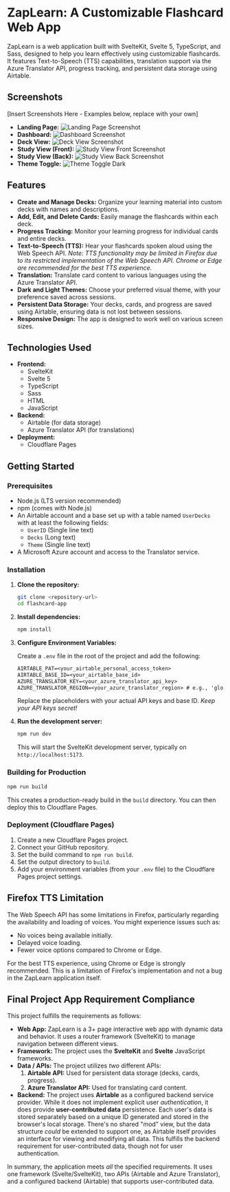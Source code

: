 # ZapLearn: A Customizable Flashcard Web App

ZapLearn is a web application built with SvelteKit, Svelte 5, TypeScript, and Sass, designed to help you learn effectively using customizable flashcards. It features Text-to-Speech (TTS) capabilities, translation support via the Azure Translator API, progress tracking, and persistent data storage using Airtable.

## Screenshots

[Insert Screenshots Here - Examples below, replace with your own]

* **Landing Page:**
    ![Landing Page Screenshot](static/readme_assets/landing.png)
* **Dashboard:**
    ![Dashboard Screenshot](static/readme_assets/dashboard.png)
* **Deck View:**
    ![Deck View Screenshot](static/readme_assets/deck.png)
* **Study View (Front):**
    ![Study View Front Screenshot](static/readme_assets/card_front.png)
* **Study View (Back):**
    ![Study View Back Screenshot](static/readme_assets/card_back.png)
* **Theme Toggle:**
   ![Theme Toggle Dark](static/readme_assets/dashboard_dark.png)

## Features

* **Create and Manage Decks:** Organize your learning material into custom decks with names and descriptions.
* **Add, Edit, and Delete Cards:**  Easily manage the flashcards within each deck.
* **Progress Tracking:** Monitor your learning progress for individual cards and entire decks.
* **Text-to-Speech (TTS):**  Hear your flashcards spoken aloud using the Web Speech API.  *Note: TTS functionality may be limited in Firefox due to its restricted implementation of the Web Speech API.  Chrome or Edge are recommended for the best TTS experience.*
* **Translation:** Translate card content to various languages using the Azure Translator API.
* **Dark and Light Themes:**  Choose your preferred visual theme, with your preference saved across sessions.
* **Persistent Data Storage:** Your decks, cards, and progress are saved using Airtable, ensuring data is not lost between sessions.
* **Responsive Design:**  The app is designed to work well on various screen sizes.

## Technologies Used

* **Frontend:**
  * SvelteKit
  * Svelte 5
  * TypeScript
  * Sass
  * HTML
  * JavaScript
* **Backend:**
  * Airtable (for data storage)
  * Azure Translator API (for translations)
* **Deployment:**
  * Cloudflare Pages

## Getting Started

### Prerequisites

* Node.js (LTS version recommended)
* npm (comes with Node.js)
* An Airtable account and a base set up with a table named `UserDecks` with at least the following fields:
  * `UserID` (Single line text)
  * `Decks` (Long text)
  * `Theme` (Single line text)
* A Microsoft Azure account and access to the Translator service.

### Installation

1. **Clone the repository:**

    ```bash
    git clone <repository-url>
    cd flashcard-app
    ```

2. **Install dependencies:**

    ```bash
    npm install
    ```

3. **Configure Environment Variables:**

    Create a `.env` file in the root of the project and add the following:

    ```txt
    AIRTABLE_PAT=<your_airtable_personal_access_token>
    AIRTABLE_BASE_ID=<your_airtable_base_id>
    AZURE_TRANSLATOR_KEY=<your_azure_translator_api_key>
    AZURE_TRANSLATOR_REGION=<your_azure_translator_region> # e.g., 'global', 'eastus'
    ```

    Replace the placeholders with your actual API keys and base ID.  *Keep your API keys secret!*

4. **Run the development server:**

    ```bash
    npm run dev
    ```

    This will start the SvelteKit development server, typically on `http://localhost:5173`.

### Building for Production

```bash
npm run build
```

This creates a production-ready build in the `build` directory.  You can then deploy this to Cloudflare Pages.

### Deployment (Cloudflare Pages)

1. Create a new Cloudflare Pages project.
2. Connect your GitHub repository.
3. Set the build command to `npm run build`.
4. Set the output directory to `build`.
5. Add your environment variables (from your `.env` file) to the Cloudflare Pages project settings.

## Firefox TTS Limitation

The Web Speech API has some limitations in Firefox, particularly regarding the availability and loading of voices.  You might experience issues such as:

* No voices being available initially.
* Delayed voice loading.
* Fewer voice options compared to Chrome or Edge.

For the best TTS experience, using Chrome or Edge is strongly recommended.  This is a limitation of Firefox's implementation and not a bug in the ZapLearn application itself.

## Final Project App Requirement Compliance

This project fulfills the requirements as follows:

* **Web App:** ZapLearn is a 3+ page interactive web app with dynamic data and behavior.  It uses a router framework (SvelteKit) to manage navigation between different views.
* **Framework:**  The project uses the **SvelteKit** and **Svelte** JavaScript frameworks.
* **Data / APIs:** The project utilizes *two* different APIs:
    1. **Airtable API:** Used for persistent data storage (decks, cards, progress).
    2. **Azure Translator API:** Used for translating card content.
* **Backend:** The project uses **Airtable** as a configured backend service provider. While it does not implement explicit user *authentication*, it does provide **user-contributed data** persistence. Each user's data is stored separately based on a unique ID generated and stored in the browser's local storage. There's no shared "mod" view, but the data structure *could* be extended to support one, as Airtable itself provides an interface for viewing and modifying all data. This fulfills the backend requirement for user-contributed data, though not for user authentication.

In summary, the application meets *all* the specified requirements. It uses one framework (Svelte/SvelteKit), two APIs (Airtable and Azure Translator), and a configured backend (Airtable) that supports user-contributed data.
